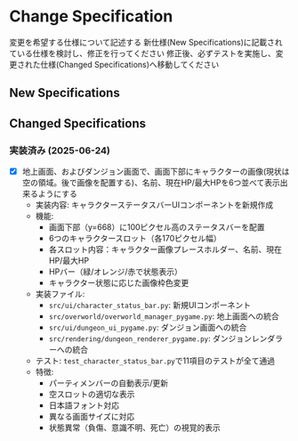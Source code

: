 # Change Specification

変更を希望する仕様について記述する
新仕様(New Specifications)に記載されている仕様を検討し、修正を行ってください
修正後、必ずテストを実施し、変更された仕様(Changed Specifications)へ移動してください

## New Specifications

## Changed Specifications

### 実装済み (2025-06-24)

* [x] 地上画面、およびダンジョン画面で、画面下部にキャラクターの画像(現状は空の領域。後で画像を配置する)、名前、現在HP/最大HPを6つ並べて表示出来るようにする
  - 実装内容: キャラクターステータスバーUIコンポーネントを新規作成
  - 機能: 
    - 画面下部（y=668）に100ピクセル高のステータスバーを配置
    - 6つのキャラクタースロット（各170ピクセル幅）
    - 各スロット内容：キャラクター画像プレースホルダー、名前、現在HP/最大HP
    - HPバー（緑/オレンジ/赤で状態表示）
    - キャラクター状態に応じた画像枠色変更
  - 実装ファイル:
    - `src/ui/character_status_bar.py`: 新規UIコンポーネント
    - `src/overworld/overworld_manager_pygame.py`: 地上画面への統合
    - `src/ui/dungeon_ui_pygame.py`: ダンジョン画面への統合
    - `src/rendering/dungeon_renderer_pygame.py`: ダンジョンレンダラーへの統合
  - テスト: `test_character_status_bar.py`で11項目のテストが全て通過
  - 特徴:
    - パーティメンバーの自動表示/更新
    - 空スロットの適切な表示
    - 日本語フォント対応
    - 異なる画面サイズに対応
    - 状態異常（負傷、意識不明、死亡）の視覚的表示

